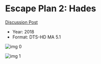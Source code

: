 # Escape Plan 2: Hades

[Discussion Post](https://www.avsforum.com/threads/bass-eq-for-filtered-movies.2995212/post-58252956)

* Year: 2018
* Format: DTS-HD MA 5.1

![img 0](https://i.imgur.com/6YWNdsx.jpg)

![img 1](https://i.imgur.com/NkVTEWd.png)

